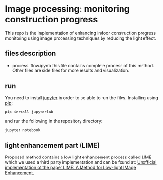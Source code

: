 # Image processing: monitoring construction progress

This repo is the implementation of enhancing indoor construction progress monitoring using image processing techniques by reducing the light effect.

## files description

- process_flow.ipynb
this file contains complete process of this method. Other files are side files for more results and visualization.

## run

You need to install [jupyter](https://jupyter.org/) in order to be able to run the files. Installing using [pip](https://pypi.org/project/pip/):
```sh
pip install jupyterlab
```
and run the following in the repository directory:
```sh
jupyter notebook
```

## light enhancement part (LIME)

Proposed method contains a low light enhancement process called LIME which we used a third party implementation and can be found at:
[Unofficial implementation of the paper LIME: A Method for Low-light IMage Enhancement.](https://github.com/Sy-Zhang/LIME)
